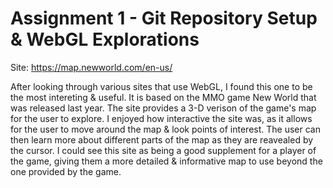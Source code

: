 # Assignment 1 - Git Repository Setup & WebGL Explorations
Site:	https://map.newworld.com/en-us/
		
After looking through various sites that use WebGL, I found this one to be the most intereting & useful.
It is based on the MMO game New World that was released last year. The site provides a 3-D verison of the game's map for the user to explore. 
I enjoyed how interactive the site was, as it allows for the user to move around the map & look points of interest. 
The user can then learn more about different parts of the map as they are reavealed by the cursor. I could see this site as being a
good supplement for a player of the game, giving them a more detailed & informative map to use beyond the one provided by the game.